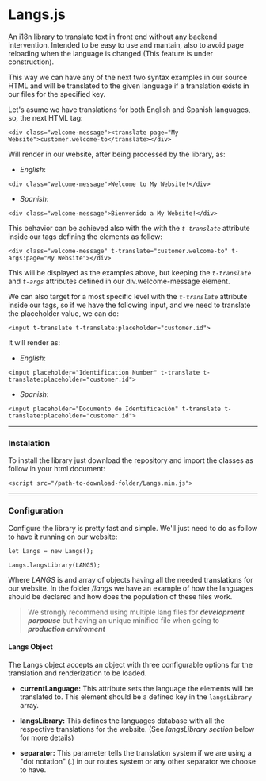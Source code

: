 # Langs.js
An i18n library to translate text in front end without any backend intervention. Intended to be easy to use and mantain, also to avoid page reloading when the language is changed (This feature is under construction).

This way we can have any of the next two syntax examples in our source HTML and will be translated to the given language if a translation exists in our files for the specified key.

Let's asume we have translations for both English and Spanish languages, so, the next HTML tag:

`<div class="welcome-message"><translate page="My Website">customer.welcome-to</translate></div>`

Will render in our website, after being processed by the library, as: 
- *English*:

`<div class="welcome-message">Welcome to My Website!</div>`

- *Spanish*:

`<div class="welcome-message">Bienvenido a My Website!</div>`

This behavior can be achieved also with the with the *`t-translate`* attribute inside our tags defining the elements as follow:

`<div class="welcome-message" t-translate="customer.welcome-to" t-args:page="My Website"></div>`

This will be displayed as the examples above, but keeping the *`t-translate`* and *`t-args`* attributes defined in our div.welcome-message element.

We can also target for a most specific level with the *`t-translate`* attribute inside our tags, so if we have the following input, and we need to translate the placeholder value, we can do: 

`<input t-translate t-translate:placeholder="customer.id">`

It will render as:
- *English*:

`<input placeholder="Identification Number" t-translate t-translate:placeholder="customer.id">`

- *Spanish*:

`<input placeholder="Documento de Identificación" t-translate t-translate:placeholder="customer.id">`
***
### Instalation
To install the library just download the repository and import the classes as follow in your html document:

`<script src="/path-to-download-folder/Langs.min.js">`
***
### Configuration
Configure the library is pretty fast and simple. We'll just need to do as follow to have it running on our website: 

`let Langs = new Langs();`  

`Langs.langsLibrary(LANGS);`

Where *LANGS* is and array of objects having all the needed translations for our website. In the folder */langs* we have an example of how the languages should be declared and how does the population of these files work. 

> We strongly recommend using multiple lang files for ***development porpouse*** but having an unique minified file when going to ***production enviroment*** 

#### Langs Object
The Langs object accepts an object with three configurable options for the translation and renderization to be loaded. 

- **currentLanguage:**
This attribute sets the language the elements will be translated to. This element should be a defined key in the `langsLibrary` array.

- **langsLibrary:**
This defines the languages database with all the respective translations for the website. (See *langsLibrary section* below for more details)

- **separator:**
This parameter tells the translation system if we are using a "dot notation" (.) in our routes system or any other separator we choose to have.
